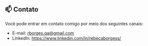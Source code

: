

## 📫  Contato
Você pode entrar em contato comigo por meio dos seguintes canais:

- E-mail: rborges.qa@gmail.com
- LinkedIn: https://www.linkedin.com/in/rebecaborgess/
